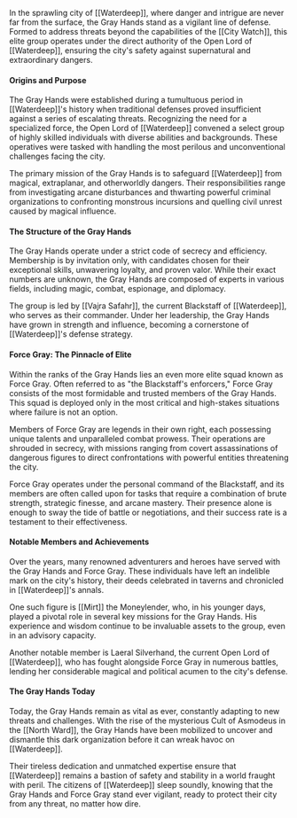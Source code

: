 In the sprawling city of [[Waterdeep]], where danger and intrigue are never far from the surface, the Gray Hands stand as a vigilant line of defense. Formed to address threats beyond the capabilities of the [[City Watch]], this elite group operates under the direct authority of the Open Lord of [[Waterdeep]], ensuring the city's safety against supernatural and extraordinary dangers.

#### Origins and Purpose

The Gray Hands were established during a tumultuous period in [[Waterdeep]]'s history when traditional defenses proved insufficient against a series of escalating threats. Recognizing the need for a specialized force, the Open Lord of [[Waterdeep]] convened a select group of highly skilled individuals with diverse abilities and backgrounds. These operatives were tasked with handling the most perilous and unconventional challenges facing the city.

The primary mission of the Gray Hands is to safeguard [[Waterdeep]] from magical, extraplanar, and otherworldly dangers. Their responsibilities range from investigating arcane disturbances and thwarting powerful criminal organizations to confronting monstrous incursions and quelling civil unrest caused by magical influence.

#### The Structure of the Gray Hands

The Gray Hands operate under a strict code of secrecy and efficiency. Membership is by invitation only, with candidates chosen for their exceptional skills, unwavering loyalty, and proven valor. While their exact numbers are unknown, the Gray Hands are composed of experts in various fields, including magic, combat, espionage, and diplomacy.

The group is led by [[Vajra Safahr]], the current Blackstaff of [[Waterdeep]], who serves as their commander. Under her leadership, the Gray Hands have grown in strength and influence, becoming a cornerstone of [[Waterdeep]]'s defense strategy.

#### Force Gray: The Pinnacle of Elite

Within the ranks of the Gray Hands lies an even more elite squad known as Force Gray. Often referred to as "the Blackstaff's enforcers," Force Gray consists of the most formidable and trusted members of the Gray Hands. This squad is deployed only in the most critical and high-stakes situations where failure is not an option.

Members of Force Gray are legends in their own right, each possessing unique talents and unparalleled combat prowess. Their operations are shrouded in secrecy, with missions ranging from covert assassinations of dangerous figures to direct confrontations with powerful entities threatening the city.

Force Gray operates under the personal command of the Blackstaff, and its members are often called upon for tasks that require a combination of brute strength, strategic finesse, and arcane mastery. Their presence alone is enough to sway the tide of battle or negotiations, and their success rate is a testament to their effectiveness.

#### Notable Members and Achievements

Over the years, many renowned adventurers and heroes have served with the Gray Hands and Force Gray. These individuals have left an indelible mark on the city's history, their deeds celebrated in taverns and chronicled in [[Waterdeep]]'s annals.

One such figure is [[Mirt]] the Moneylender, who, in his younger days, played a pivotal role in several key missions for the Gray Hands. His experience and wisdom continue to be invaluable assets to the group, even in an advisory capacity.

Another notable member is Laeral Silverhand, the current Open Lord of [[Waterdeep]], who has fought alongside Force Gray in numerous battles, lending her considerable magical and political acumen to the city's defense.

#### The Gray Hands Today

Today, the Gray Hands remain as vital as ever, constantly adapting to new threats and challenges. With the rise of the mysterious Cult of Asmodeus in the [[North Ward]], the Gray Hands have been mobilized to uncover and dismantle this dark organization before it can wreak havoc on [[Waterdeep]].

Their tireless dedication and unmatched expertise ensure that [[Waterdeep]] remains a bastion of safety and stability in a world fraught with peril. The citizens of [[Waterdeep]] sleep soundly, knowing that the Gray Hands and Force Gray stand ever vigilant, ready to protect their city from any threat, no matter how dire.